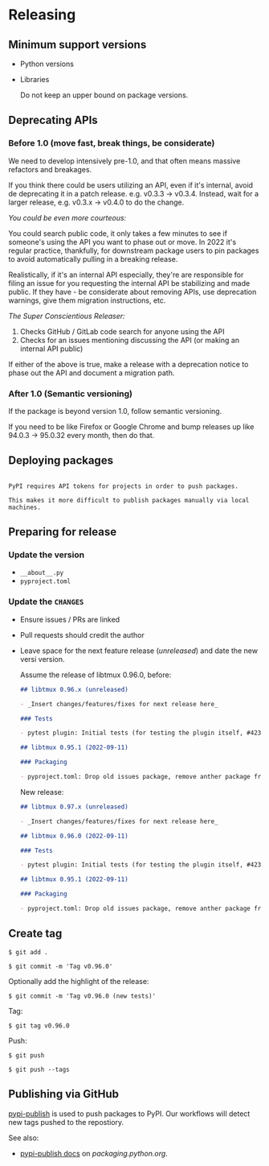 # Releasing

## Minimum support versions

- Python versions
- Libraries

  Do not keep an upper bound on package versions.

## Deprecating APIs

### Before 1.0 (move fast, break things, be considerate)

We need to develop intensively pre-1.0, and that often means massive refactors and breakages.

If you think there could be users utilizing an API, even if it's internal, avoid de deprecating it
in a patch release. e.g. v0.3.3 -> v0.3.4. Instead, wait for a larger release, e.g. v0.3.x -> v0.4.0
to do the change.

_You could be even more courteous:_

You could search public code, it only takes a few minutes to see if someone's using the API you want
to phase out or move. In 2022 it's regular practice, thankfully, for downstream package users to pin
packages to avoid automatically pulling in a breaking release.

Realistically, if it's an internal API especially, they're are responsible for filing an issue for
you requesting the internal API be stabilizing and made public. If they have - be considerate about
removing APIs, use deprecation warnings, give them migration instructions, etc.

_The Super Conscientious Releaser:_

1. Checks GitHub / GitLab code search for anyone using the API
2. Checks for an issues mentioning discussing the API (or making an internal API public)

If either of the above is true, make a release with a deprecation notice to phase out the API and
document a migration path.

### After 1.0 (Semantic versioning)

If the package is beyond version 1.0, follow semantic versioning.

If you need to be like Firefox or Google Chrome and bump releases up like 94.0.3 -> 95.0.32 every
month, then do that.

## Deploying packages

```{admonition} A word on PyPI

PyPI requires API tokens for projects in order to push packages.

This makes it more difficult to publish packages manually via local machines.
```

## Preparing for release

### Update the version

- `__about__.py`
- `pyproject.toml`

### Update the `CHANGES`

- Ensure issues / PRs are linked
- Pull requests should credit the author
- Leave space for the next feature release (_unreleased_) and date the new versi version.

  Assume the release of libtmux 0.96.0, before:

  ```markdown
  ## libtmux 0.96.x (unreleased)

  - _Insert changes/features/fixes for next release here_

  ### Tests

  - pytest plugin: Initial tests (for testing the plugin itself, #423)

  ## libtmux 0.95.1 (2022-09-11)

  ### Packaging

  - pyproject.toml: Drop old issues package, remove anther package from grouping
  ```

  New release:

  ```markdown
  ## libtmux 0.97.x (unreleased)

  - _Insert changes/features/fixes for next release here_

  ## libtmux 0.96.0 (2022-09-11)

  ### Tests

  - pytest plugin: Initial tests (for testing the plugin itself, #423)

  ## libtmux 0.95.1 (2022-09-11)

  ### Packaging

  - pyproject.toml: Drop old issues package, remove anther package from grouping
  ```

## Create tag

```console
$ git add .
```

```console
$ git commit -m 'Tag v0.96.0'
```

Optionally add the highlight of the release:

```console
$ git commit -m 'Tag v0.96.0 (new tests)'
```

Tag:

```console
$ git tag v0.96.0
```

Push:

```console
$ git push
```

```console
$ git push --tags
```

## Publishing via GitHub

[pypi-publish] is used to push packages to PyPI. Our workflows will detect new tags pushed to the
repostiory.

See also:

- [pypi-publish docs](https://packaging.python.org/en/latest/guides/publishing-package-distribution-releases-using-github-actions-ci-cd-workflows/)
  on _packaging.python.org_.

[pypi-publish]: https://github.com/marketplace/actions/pypi-publish
